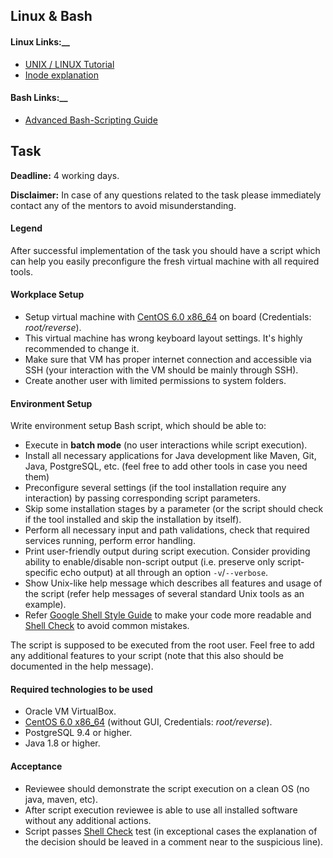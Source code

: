 ## Linux & Bash

#### Linux Links:__
- [UNIX / LINUX Tutorial](https://www.tutorialspoint.com/unix/index.htm)
- [Inode explanation](http://teaching.idallen.com/cst8207/13w/notes/450_file_system.html#things-are-stored-in-index-nodes-inodes)

#### Bash Links:__ 
- [Advanced Bash-Scripting Guide](https://tldp.org/LDP/abs/html/index.html)

## Task
__Deadline:__ 4 working days.  

__Disclaimer:__ In case of any questions related to the task please immediately contact any of the mentors to avoid misunderstanding.

#### Legend
After successful implementation of the task you should have a script which can help you easily preconfigure the fresh virtual machine with all required tools.

#### Workplace Setup
- Setup virtual machine with [CentOS 6.0 x86_64](https://sourceforge.net/projects/virtualboximage/files/CentOS/6.0/CentOS-6-x86_64.7z/download) on board (Credentials: _root/reverse_). 
- This virtual machine has wrong keyboard layout settings. It's highly recommended to change it.
- Make sure that VM has proper internet connection and accessible via SSH (your interaction with the VM should be mainly through SSH).
- Create another user with limited permissions to system folders.

#### Environment Setup
Write environment setup Bash script, which should be able to:

- Execute in __batch mode__ (no user interactions while script execution).
- Install all necessary applications for Java development like Maven, Git, Java, PostgreSQL, etc. (feel free to add other tools in case you need them)
- Preconfigure several settings (if the tool installation require any interaction) by passing corresponding script parameters.
- Skip some installation stages by a parameter (or the script should check if the tool installed and skip the installation by itself).
- Perform all necessary input and path validations, check that required services running, perform error handling.
- Print user-friendly output during script execution. Consider providing ability to enable/disable non-script output (i.e. preserve only script-specific echo output) at all through an option `-v`/`--verbose`. 
- Show Unix-like help message which describes all features and usage of the script (refer help messages of several standard Unix tools as an example).
- Refer [Google Shell Style Guide](https://google.github.io/styleguide/shell.xml) to make your code more readable and [Shell Check](https://www.shellcheck.net/) to avoid common mistakes.

The script is supposed to be executed from the root user. Feel free to add any additional features to your script (note that this also should be documented in the help message).

#### Required technologies to be used
- Oracle VM VirtualBox.
- [CentOS 6.0 x86_64](https://sourceforge.net/projects/virtualboximage/files/CentOS/6.0/CentOS-6-x86_64.7z/download) (without GUI, Credentials: _root/reverse_).
- PostgreSQL 9.4 or higher.
- Java 1.8 or higher.

#### Acceptance
- Reviewee should demonstrate the script execution on a clean OS (no java, maven, etc).
- After script execution reviewee is able to use all installed software without any additional actions.
- Script passes [Shell Check](https://www.shellcheck.net/) test (in exceptional cases the explanation of the decision should be leaved in a comment near to the suspicious line).
